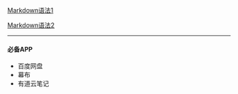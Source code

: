 

[Markdown语法1](https://zhuanlan.zhihu.com/p/86516807)

[Markdown语法2](https://mp.weixin.qq.com/s/67iYRvOXV6E9YxDHjjW0Gg)
***
#### 必备APP
- 百度网盘
- 幕布
- 有道云笔记
